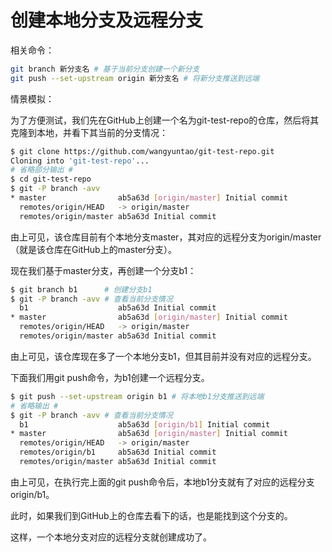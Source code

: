 # 创建本地分支及远程分支

相关命令：

```sh
git branch 新分支名 # 基于当前分支创建一个新分支
git push --set-upstream origin 新分支名 # 将新分支推送到远端
```

情景模拟：

为了方便测试，我们先在GitHub上创建一个名为git-test-repo的仓库，然后将其克隆到本地，并看下其当前的分支情况：

```sh
$ git clone https://github.com/wangyuntao/git-test-repo.git
Cloning into 'git-test-repo'...
# 省略部分输出 #
$ cd git-test-repo
$ git -P branch -avv
* master                ab5a63d [origin/master] Initial commit
  remotes/origin/HEAD   -> origin/master
  remotes/origin/master ab5a63d Initial commit
```

由上可见，该仓库目前有个本地分支master，其对应的远程分支为origin/master（就是该仓库在GitHub上的master分支）。

现在我们基于master分支，再创建一个分支b1：

```sh
$ git branch b1      # 创建分支b1
$ git -P branch -avv # 查看当前分支情况
  b1                    ab5a63d Initial commit
* master                ab5a63d [origin/master] Initial commit
  remotes/origin/HEAD   -> origin/master
  remotes/origin/master ab5a63d Initial commit
```

由上可见，该仓库现在多了一个本地分支b1，但其目前并没有对应的远程分支。

下面我们用git push命令，为b1创建一个远程分支。

```sh
$ git push --set-upstream origin b1 # 将本地b1分支推送到远端
# 省略输出 #
$ git -P branch -avv # 查看当前分支情况
  b1                    ab5a63d [origin/b1] Initial commit
* master                ab5a63d [origin/master] Initial commit
  remotes/origin/HEAD   -> origin/master
  remotes/origin/b1     ab5a63d Initial commit
  remotes/origin/master ab5a63d Initial commit
```

由上可见，在执行完上面的git push命令后，本地b1分支就有了对应的远程分支origin/b1。

此时，如果我们到GitHub上的仓库去看下的话，也是能找到这个分支的。

这样，一个本地分支对应的远程分支就创建成功了。